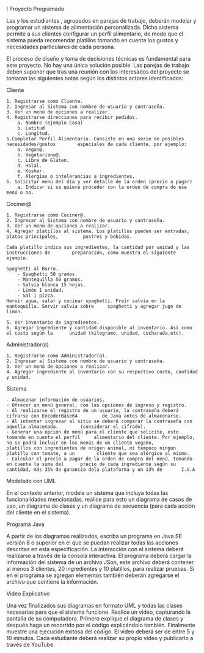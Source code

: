 I Proyecto Programado


Las y los estudiantes , agrupados en parejas de trabajo, deberán modelar y programar
un sistema de alimentación personalizada. Dicho sistema permite a sus clientes
configurar un perfil alimentario, de modo que el sistema pueda recomendar platillos
tomando en cuenta los gustos y necesidades particulares de cada persona.


El proceso de diseño y toma de decisiones técnicas es fundamental para este
proyecto. No hay una única solución posible. Las parejas de trabajo deben suponer
que tras una reunión con los interesados del proyecto se tomaron las siguientes
notas según los distintos actores identificados:

Cliente

	1. Registrarse como Cliente.
	2. Ingresar al Sistema con nombre de usuario y contraseña.
	3. Ver un menú de opciones a realizar.
	4. Registrarse direcciones para recibir pedidos.
		a. Nombre (ejemplo Casa)
		b. Latitud
		c. Longitud.
	5.Completar Perfil Alimentario. Consiste en una serie de posibles necesidades/gustos 		especiales de cada cliente, por ejemplo:
		a. Vegan@.
		b. Vegetariano@.
		c. Libre de Gluten.
		d. Halal.
		e. Kosher.
		f. Alergias o intolerancias a ingredientes.
	6. Solicitar menú del día y ver detalle de la orden (precio a pagar)
		a. Indicar si se quiere proceder con la orden de compra de ese menú o no.

Cociner@

	1. Registrarse como Cociner@.
	2. Ingresar al Sistema con nombre de usuario y contraseña.
	3. Ver un menú de opciones a realizar.
	4. Agregar platillos al sistema. Los platillos pueden ser entradas, platos principales, 		postres y bebidas.
	
	Cada platillo indica sus ingredientes, la cantidad por unidad y las instrucciones de 		preparación, como muestra el siguiente ejemplo.
	
	Spaghetti al Burro.
		- Spaghetti 50 gramos.
		- Mantequilla 50 gramos.
		- Salvia blanca 15 hojas.
		- Limón 1 unidad.
		- Sal 1 pizca.
	Hervir agua, salar y cocinar spaghetti. Freír salvia en la mantequilla. Servir salvia sobre 	spaghetti y agregar jugo de limón.
	
	5. Ver inventario de ingredientes.
	6. Agregar ingrediente y cantidad disponible al inventario. Así como el costo según la 		unidad (kilogramo, unidad, cucharada,etc). 
	
	
Administrador(a)

	1. Registrarse como Administrador(a).
	2. Ingresar al Sistema con nombre de usuario y contraseña.
	3. Ver un menú de opciones a realizar.
	4. Agregar ingrediente al inventario con su respectivo costo, cantidad y unidad.
	
	
Sistema

	- Almacenar información de usuarios.
	- Ofrecer un menú general, con las opciones de ingreso y registro.
	- Al realizarse el registro de un usuario, la contraseña deberá cifrarse con EncoderBase64​ 		de Java antes de almacenarse.
	- Al intentar ingresar al sitio se deberá comparar la contraseña con aquella almacenada. 		(considerar el cifrado).
	- Generar una opción de menú para el cliente que solicite, esto tomando en cuenta el perfil 	alimentario del cliente. Por ejemplo, no se podrá incluir en los menús de un cliente vegano, 		platillos con ingredientes de origen animal, ni tampoco ningún platillo con tomate, a un 		cliente que sea alérgico al mismo.
	- Calcular el precio a pagar de la orden de compra del menú, tomando en cuenta la suma del 		precio de cada ingrediente según su cantidad, más 35% de ganancia dela plataforma y un 13% de 		I.V.A


Modelado con UML

En el contexto anterior, modele un sistema que incluya todas las funcionalidades mencionadas, realice para esto un diagrama de casos de uso, un diagrama de clases y un diagrama de secuencia (para cada acción del cliente en el sistema).


Programa Java

A partir de los diagramas realizados, escriba un programa en Java SE versión 8 o superior en el que se puedan realizar todas las acciones descritas en esta especificación. La interacción con el sistema deberá realizarse a través de la consola interactiva. El programa deberá cargar la información del sistema de un archivo JSon, este archivo deberá contener al menos 3 clientes, 20 ingredientes y 10 platillos, para realizar pruebas. Si en el programa se agregan elementos también deberán agregarse el archivo que contiene la información.


Video Explicativo

Una vez finalizados sus diagramas en formato UML y todas las clases necesarias para que el sistema funcione. Realice un video, capturando la pantalla de su computadora. Primero explique el diagrama de clases y después haga un recorrido por el código explicándolo también. Finalmente muestre una ejecución exitosa del código. El video deberá ser de entre 5 y 10 minutos. Cada estudiante deberá realizar su propio video y publicarlo a través de YouTube.




